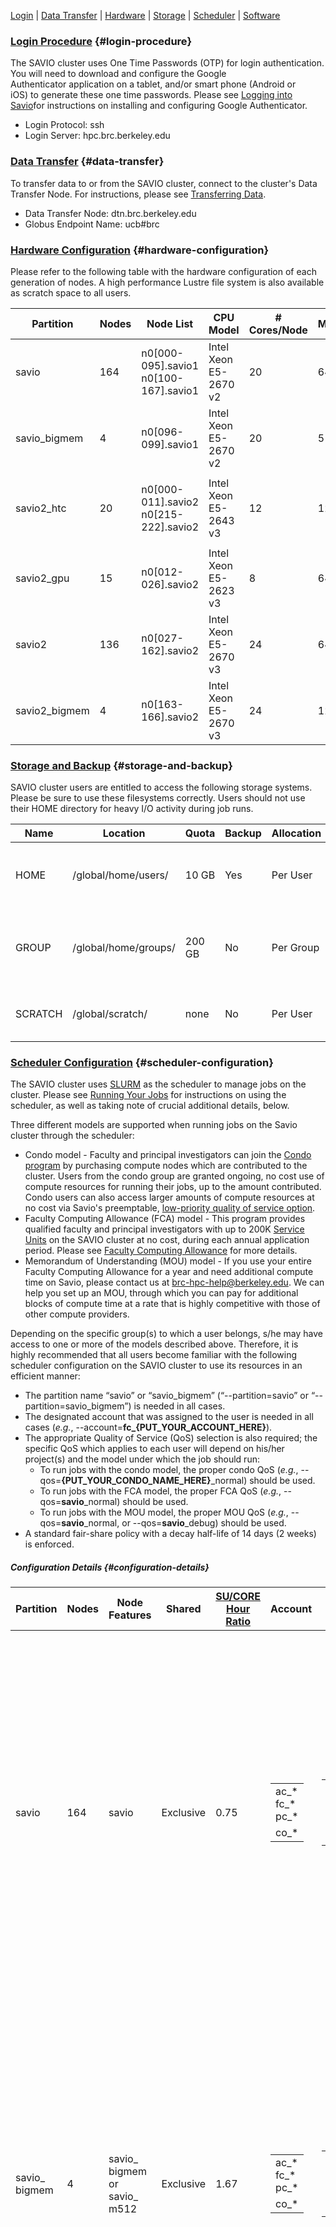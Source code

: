 [Login](#Login) | [Data Transfer](#Data_Transfer) |
[Hardware](#Hardware) | [Storage](#Storage) | [Scheduler](#Scheduler) |
[Software](#Software)

### [Login Procedure]() {#login-procedure}

The SAVIO cluster uses One Time Passwords (OTP) for login
authentication. You will need to download and configure the Google
Authenticator application on a tablet, and/or smart phone (Android or
iOS) to generate these one time passwords. Please see [Logging into
Savio](http://research-it.berkeley.edu/services/high-performance-computing/logging-savio)for
instructions on installing and configuring Google Authenticator.

-   Login Protocol: ssh
-   Login Server: hpc.brc.berkeley.edu

### [Data Transfer]() {#data-transfer}

To transfer data to or from the SAVIO cluster, connect to the cluster's
Data Transfer Node. For instructions, please see [Transferring
Data](http://research-it.berkeley.edu/services/high-performance-computing/transferring-data).

-   Data Transfer Node: dtn.brc.berkeley.edu
-   Globus Endpoint Name: ucb\#brc

### [Hardware Configuration]() {#hardware-configuration}

Please refer to the following table with the hardware configuration of
each generation of nodes. A high performance Lustre file system is also
available as scratch space to all users.

<table style="width:100%;">
<colgroup>
<col width="11%" />
<col width="11%" />
<col width="11%" />
<col width="11%" />
<col width="11%" />
<col width="11%" />
<col width="11%" />
<col width="11%" />
<col width="11%" />
</colgroup>
<thead>
<tr class="header">
<th>Partition</th>
<th>Nodes</th>
<th>Node List</th>
<th>CPU Model</th>
<th># Cores/Node</th>
<th>Memory/Node</th>
<th>Infiniband</th>
<th>Speciality</th>
<th>Scheduler Allocation</th>
</tr>
</thead>
<tbody>
<tr class="odd">
<td>savio</td>
<td>164</td>
<td>n0[000-095].savio1<br />
n0[100-167].savio1</td>
<td>Intel Xeon E5-2670 v2</td>
<td>20</td>
<td>64 GB</td>
<td>FDR</td>
<td>-</td>
<td>By Node</td>
</tr>
<tr class="even">
<td>savio_bigmem</td>
<td>4</td>
<td>n0[096-099].savio1</td>
<td>Intel Xeon E5-2670 v2</td>
<td>20</td>
<td>512 GB</td>
<td>FDR</td>
<td>BIGMEM</td>
<td>By Node</td>
</tr>
<tr class="odd">
<td>savio2_htc</td>
<td>20</td>
<td><p>n0[000-011].savio2<br />
n0[215-222].savio2</p></td>
<td>Intel Xeon E5-2643 v3</td>
<td>12</td>
<td>128 GB</td>
<td>FDR</td>
<td>HTC</td>
<td>By Core</td>
</tr>
<tr class="even">
<td>savio2_gpu</td>
<td>15</td>
<td>n0[012-026].savio2</td>
<td>Intel Xeon E5-2623 v3</td>
<td>8</td>
<td>64 GB</td>
<td>FDR</td>
<td>4x Nvidia K80</td>
<td>By Core</td>
</tr>
<tr class="odd">
<td>savio2</td>
<td>136</td>
<td>n0[027-162].savio2</td>
<td>Intel Xeon E5-2670 v3</td>
<td>24</td>
<td>64 GB</td>
<td>FDR</td>
<td>-</td>
<td>By Node</td>
</tr>
<tr class="even">
<td>savio2_bigmem</td>
<td>4</td>
<td>n0[163-166].savio2</td>
<td>Intel Xeon E5-2670 v3</td>
<td>24</td>
<td>128 GB</td>
<td>FDR</td>
<td>-</td>
<td>By Node</td>
</tr>
</tbody>
</table>

### [Storage and Backup]() {#storage-and-backup}

SAVIO cluster users are entitled to access the following storage
systems. Please be sure to use these filesystems correctly. Users should
not use their HOME directory for heavy I/O activity during job runs.

| Name    | Location             | Quota  | Backup | Allocation | Description                                  |
|---------|----------------------|--------|--------|------------|----------------------------------------------|
| HOME    | /global/home/users/  | 10 GB  | Yes    | Per User   | HOME directory for permanent data            |
| GROUP   | /global/home/groups/ | 200 GB | No     | Per Group  | GROUP directory for shared data (Condo only) |
| SCRATCH | /global/scratch/     | none   | No     | Per User   | SCRATCH directory with Lustre FS             |

### [Scheduler Configuration]() {#scheduler-configuration}

The SAVIO cluster uses
[SLURM](http://research-it.berkeley.edu/services/high-performance-computing/running-your-jobs)
as the scheduler to manage jobs on the cluster. Please see [Running Your
Jobs](http://research-it.berkeley.edu/services/high-performance-computing/running-your-jobs)
for instructions on using the scheduler, as well as taking note of
crucial additional details, below.  
  
Three different models are supported when running jobs on the Savio
cluster through the scheduler:

-   Condo model - Faculty and principal investigators can join the
    [Condo
    program](http://research-it.berkeley.edu/services/high-performance-computing/condo-cluster-program)
    by purchasing compute nodes which are contributed to the cluster.
    Users from the condo group are granted ongoing, no cost use of
    compute resources for running their jobs, up to the
    amount contributed. Condo users can also access larger amounts of
    compute resources at no cost via Savio's preemptable, [low-priority
    quality of service option](#Low_Priority).
-   Faculty Computing Allowance (FCA) model - This program provides
    qualified faculty and principal investigators with up to 200K
    [Service
    Units](http://research-it.berkeley.edu/services/high-performance-computing/service-units-savio)
    on the SAVIO cluster at no cost, during each annual
    application period. Please see [Faculty Computing
    Allowance](http://research-it.berkeley.edu/services/high-performance-computing/faculty-computing-allowance)
    for more details.
-   Memorandum of Understanding (MOU) model - If you use your entire
    Faculty Computing Allowance for a year and need additional compute
    time on Savio, please contact us at brc-hpc-help@berkeley.edu. We
    can help you set up an MOU, through which you can pay for additional
    blocks of compute time at a rate that is highly competitive with
    those of other compute providers.

Depending on the specific group(s) to which a user belongs, s/he may
have access to one or more of the models described above. Therefore, it
is highly recommended that all users become familiar with the following
scheduler configuration on the SAVIO cluster to use its resources in an
efficient manner:

-   The partition name “savio” or “savio\_bigmem” (“--partition=savio”
    or “--partition=savio\_bigmem”) is needed in all cases.
-   The designated account that was assigned to the user is needed in
    all cases (*e.g.*, --account=**fc\_{PUT\_YOUR\_ACCOUNT\_HERE}**).
-   The appropriate Quality of Service (QoS) selection is also required;
    the specific QoS which applies to each user will depend on
    his/her project(s) and the model under which the job should run:
    -   To run jobs with the condo model, the proper condo QoS (*e.g.*,
        --qos=**{PUT\_YOUR\_CONDO\_NAME\_HERE}**\_normal) should
        be used.
    -   To run jobs with the FCA model, the proper FCA QoS (*e.g.*,
        --qos=**savio**\_normal) should be used.
    -   To run jobs with the MOU model, the proper MOU QoS (*e.g.*,
        --qos=**savio**\_normal, or --qos=**savio**\_debug) should
        be used.
-   A standard fair-share policy with a decay half-life of 14 days
    (2 weeks) is enforced.

##### Configuration Details {#configuration-details}

<table>
<colgroup>
<col width="12%" />
<col width="12%" />
<col width="12%" />
<col width="12%" />
<col width="12%" />
<col width="12%" />
<col width="12%" />
<col width="12%" />
</colgroup>
<thead>
<tr class="header">
<th>Partition</th>
<th>Nodes</th>
<th>Node<br />
Features</th>
<th>Shared</th>
<th><a href="http://research-it.berkeley.edu/services/high-performance-computing/service-units-savio">SU/CORE Hour<br />
Ratio</a></th>
<th>Account</th>
<th>QoS</th>
<th>QoS Limit</th>
</tr>
</thead>
<tbody>
<tr class="odd">
<td>savio</td>
<td>164</td>
<td>savio</td>
<td>Exclusive</td>
<td>0.75</td>
<td><table>
<tbody>
<tr class="odd">
<td>ac_*<br />
fc_*<br />
pc_*</td>
</tr>
<tr class="even">
<td>co_*</td>
</tr>
</tbody>
</table></td>
<td><table>
<tbody>
<tr class="odd">
<td>savio_debug</td>
</tr>
<tr class="even">
<td>savio_normal</td>
</tr>
<tr class="odd">
<td><a href="#Savio_Condo">Condo QoS</a></td>
</tr>
<tr class="even">
<td>savio_lowprio</td>
</tr>
</tbody>
</table></td>
<td><table>
<tbody>
<tr class="odd">
<td>4 nodes max per job<br />
4 nodes in total<br />
00:30:00 wallclock limit</td>
</tr>
<tr class="even">
<td>24 nodes max per job<br />
72:00:00 wallclock limit</td>
</tr>
<tr class="odd">
<td><a href="#Savio_Condo">Savio Condo QoS Conf</a></td>
</tr>
<tr class="even">
<td>24 nodes max per job<br />
72:00:00 wallclock limit</td>
</tr>
</tbody>
</table></td>
</tr>
<tr class="even">
<td>savio_<br />
bigmem</td>
<td>4</td>
<td>savio_<br />
bigmem<br />
or<br />
savio_<br />
m512</td>
<td>Exclusive</td>
<td>1.67</td>
<td><table>
<tbody>
<tr class="odd">
<td>ac_*<br />
fc_*<br />
pc_*</td>
</tr>
<tr class="even">
<td>co_*</td>
</tr>
</tbody>
</table></td>
<td><table>
<tbody>
<tr class="odd">
<td>savio_debug</td>
</tr>
<tr class="even">
<td>savio_normal</td>
</tr>
<tr class="odd">
<td><a href="#Savio_Bigmem_Condo">Condo QoS</a></td>
</tr>
<tr class="even">
<td>savio_lowprio</td>
</tr>
</tbody>
</table></td>
<td><table>
<tbody>
<tr class="odd">
<td>4 nodes max per job<br />
4 nodes in total<br />
00:30:00 wallclock limit</td>
</tr>
<tr class="even">
<td>24 nodes max per job<br />
72:00:00 wallclock limit</td>
</tr>
<tr class="odd">
<td><a href="#Savio_Bigmem_Condo">Savio Bigmem Condo QoS Conf</a></td>
</tr>
<tr class="even">
<td>24 nodes max per job<br />
72:00:00 wallclock limit</td>
</tr>
</tbody>
</table></td>
</tr>
<tr class="odd">
<td>savio2_<br />
htc</td>
<td>20</td>
<td>savio2_<br />
htc</td>
<td>Shared</td>
<td>1.20</td>
<td><table>
<tbody>
<tr class="odd">
<td>ac_*<br />
fc_*<br />
pc_*</td>
</tr>
<tr class="even">
<td>co_*</td>
</tr>
</tbody>
</table></td>
<td><table>
<tbody>
<tr class="odd">
<td>savio_debug</td>
</tr>
<tr class="even">
<td>savio_normal</td>
</tr>
<tr class="odd">
<td><a href="#Savio2_HTC_Condo">Condo QoS</a></td>
</tr>
<tr class="even">
<td>savio_lowprio</td>
</tr>
</tbody>
</table></td>
<td><table>
<tbody>
<tr class="odd">
<td>4 nodes max per job<br />
4 nodes in total<br />
00:30:00 wallclock limit</td>
</tr>
<tr class="even">
<td>24 nodes max per job<br />
72:00:00 wallclock limit</td>
</tr>
<tr class="odd">
<td><a href="#Savio2_HTC_Condo">Savio2 HTC Condo QoS Conf</a></td>
</tr>
<tr class="even">
<td>24 nodes max per job<br />
72:00:00 wallclock limit</td>
</tr>
</tbody>
</table></td>
</tr>
<tr class="even">
<td>savio2_<br />
gpu</td>
<td>15</td>
<td>savio2_<br />
gpu</td>
<td>Shared</td>
<td>2.67</td>
<td><table>
<tbody>
<tr class="odd">
<td>ac_*<br />
fc_*<br />
pc_*</td>
</tr>
<tr class="even">
<td>co_*</td>
</tr>
</tbody>
</table></td>
<td><table>
<tbody>
<tr class="odd">
<td>savio_debug</td>
</tr>
<tr class="even">
<td>savio_normal</td>
</tr>
<tr class="odd">
<td><a href="#Savio2_GPU_Condo">Condo QoS</a></td>
</tr>
<tr class="even">
<td>savio_lowprio</td>
</tr>
</tbody>
</table></td>
<td><table>
<tbody>
<tr class="odd">
<td>4 nodes max per job<br />
4 nodes in total<br />
00:30:00 wallclock limit</td>
</tr>
<tr class="even">
<td>24 nodes max per job<br />
72:00:00 wallclock limit</td>
</tr>
<tr class="odd">
<td><a href="#Savio2_GPU_Condo">Savio2 GPU Condo QoS Conf</a></td>
</tr>
<tr class="even">
<td>24 nodes max per job<br />
72:00:00 wallclock limit</td>
</tr>
</tbody>
</table></td>
</tr>
<tr class="odd">
<td>savio2</td>
<td>136</td>
<td>savio2</td>
<td>Exclusive</td>
<td>1.00</td>
<td><table>
<tbody>
<tr class="odd">
<td>ac_*<br />
fc_*<br />
pc_*</td>
</tr>
<tr class="even">
<td>co_*</td>
</tr>
</tbody>
</table></td>
<td><table>
<tbody>
<tr class="odd">
<td>savio_debug</td>
</tr>
<tr class="even">
<td>savio_normal</td>
</tr>
<tr class="odd">
<td><a href="#Savio2_Condo">Condo QoS</a></td>
</tr>
<tr class="even">
<td>savio_lowprio</td>
</tr>
</tbody>
</table></td>
<td><table>
<tbody>
<tr class="odd">
<td>4 nodes max per job<br />
4 nodes in total<br />
00:30:00 wallclock limit</td>
</tr>
<tr class="even">
<td>24 nodes max per job<br />
72:00:00 wallclock limit</td>
</tr>
<tr class="odd">
<td><a href="#Savio2_Condo">Savio2 Condo QoS Conf</a></td>
</tr>
<tr class="even">
<td>24 nodes max per job<br />
72:00:00 wallclock limit</td>
</tr>
</tbody>
</table></td>
</tr>
<tr class="even">
<td>savio2_<br />
bigmem</td>
<td>4</td>
<td>savio2_<br />
bigmem<br />
or<br />
savio2_<br />
m128</td>
<td>Exclusive</td>
<td>1.20</td>
<td><table>
<tbody>
<tr class="odd">
<td>ac_*<br />
fc_*<br />
pc_*</td>
</tr>
<tr class="even">
<td>co_*</td>
</tr>
</tbody>
</table></td>
<td><table>
<tbody>
<tr class="odd">
<td>savio_debug</td>
</tr>
<tr class="even">
<td>savio_normal</td>
</tr>
<tr class="odd">
<td><a href="#Savio2_Bigmem_Condo">Condo QoS</a></td>
</tr>
<tr class="even">
<td>savio_lowprio</td>
</tr>
</tbody>
</table></td>
<td><table>
<tbody>
<tr class="odd">
<td>4 nodes max per job<br />
4 nodes in total<br />
00:30:00 wallclock limit</td>
</tr>
<tr class="even">
<td>24 nodes max per job<br />
72:00:00 wallclock limit</td>
</tr>
<tr class="odd">
<td><a href="#Savio2_Bigmem_Condo">Savio2 Bigmem Condo QoS Conf</a></td>
</tr>
<tr class="even">
<td>24 nodes max per job<br />
72:00:00 wallclock limit</td>
</tr>
</tbody>
</table></td>
</tr>
</tbody>
</table>

**NOTE:** To check which account and/or QoS that a user is allowed to
use, please run "sacctmgr -p show associations user=$USER".

##### [Savio Condo QoS Configurations]() {#savio-condo-qos-configurations}

<table>
<colgroup>
<col width="33%" />
<col width="33%" />
<col width="33%" />
</colgroup>
<thead>
<tr class="header">
<th>Account</th>
<th>QoS</th>
<th>QoS Limit</th>
</tr>
</thead>
<tbody>
<tr class="odd">
<td>co_acrb</td>
<td>acrb_normal</td>
<td>8 nodes max per group</td>
</tr>
<tr class="even">
<td>co_aiolos</td>
<td>aiolos_normal</td>
<td>12 nodes max per group<br />
24:00:00 wallclock limit</td>
</tr>
<tr class="odd">
<td>co_astro</td>
<td><table>
<tbody>
<tr class="odd">
<td>astro_debug</td>
</tr>
<tr class="even">
<td>astro_normal</td>
</tr>
</tbody>
</table></td>
<td><table>
<tbody>
<tr class="odd">
<td>4 nodes max per group<br />
4 nodes max per job<br />
00:30:00 wallclock limit</td>
</tr>
<tr class="even">
<td>32 nodes max per group<br />
16 nodes max per job</td>
</tr>
</tbody>
</table></td>
</tr>
<tr class="even">
<td>co_dlab</td>
<td>dlab_normal</td>
<td>4 nodes max per group</td>
</tr>
<tr class="odd">
<td>co_nuclear</td>
<td>nuclear_normal</td>
<td>24 nodes max per group</td>
</tr>
<tr class="even">
<td>co_praxis</td>
<td>praxis_normal</td>
<td>4 nodes max per group</td>
</tr>
<tr class="odd">
<td>co_rosalind</td>
<td>rosalind_normal</td>
<td>8 nodes max per group<br />
4 nodes max per job per user</td>
</tr>
</tbody>
</table>

##### [Savio Bigmem Condo QoS Configurations]() {#savio-bigmem-condo-qos-configurations}

 

##### [Savio2 HTC Condo QoS Configurations]() {#savio2-htc-condo-qos-configurations}

| Account      | QoS                   | QoS Limit             |
|--------------|-----------------------|-----------------------|
| co\_rosalind | rosalind\_htc\_normal | 8 nodes max per group |

##### [Savio2 GPU Condo QoS Configurations]() {#savio2-gpu-condo-qos-configurations}

| Account  | QoS               | QoS Limit             |
|----------|-------------------|-----------------------|
| co\_acrb | acrb\_gpu\_normal | 36 GPUs max per group |

##### [Savio2 Condo QoS Configurations]() {#savio2-condo-qos-configurations}

| Account      | QoS              | QoS Limit              |
|--------------|------------------|------------------------|
| co\_biostat  | biostat\_normal  | 8 nodes max per group  |
| co\_chemqmc  | chemqmc\_normal  | 12 nodes max per group |
| co\_dweisz   | dweisz\_normal   | 8 nodes max per group  |
| co\_econ     | econ\_normal     | 2 nodes max per group  |
| co\_hiawatha | hiawatha\_normal | 40 nodes max per group |
| co\_lihep    | lihep\_normal    | 4 nodes max per group  |
| co\_mrirlab  | mrirlab\_normal  | 4 nodes max per group  |
| co\_planets  | planets\_normal  | 4 nodes max per group  |
| co\_stat     | stat\_normal     | 2 nodes max per group  |
| co\_bachtrog | bachtrog\_normal | 4 nodes max per group  |

[Savio2 Bigmem Condo QoS Configurations](){#Savio2_Bigmem_Condo}

| Account    | QoS                    | QoS Limit             |
|------------|------------------------|-----------------------|
| co\_laika  | laika\_normal          | 4 nodes max per group |
| co\_dweisz | dweisz\_bigmem\_normal | 4 nodes max per group |
| co\_aiolos | aiolos\_bigmem\_normal | 4 nodes max per group |

##### [Low Priority Jobs]() {#low-priority-jobs}

All condo contributors (account name starts with "co\_") are entitled to
use the extra resource that is available on the SAVIO cluster (across
all partitions). The is done through a low priority QoS "savio\_lowprio"
and your account is automatically subscribed to this QoS during the
account creation stage. You do not need to request for it explicitly. By
using this QoS you are no longer limited by your condo size. What this
means to users is that you will now have access to the broader compute
resource which is limited by the size of partitions. However this QoS
does not get a priority as high as the general QoSs, such as
"savio\_normal" and "savio\_debug", or all the condo QoSs, and it is
subject to preemption when all the other QoSs become busy. Thus it has
two implications:

1.  When system is busy, any job that is submitted with this QoS will be
    pending and yield to other jobs with higher priorities.
2.  When system is busy and there are higher priority jobs pending,
    scheduler will preempt jobs that are running with this lower
    priority QoS. Preempted jobs can choose whether the job should be
    simply killed, or be automatically requeued after it's killed, at
    submission time. Please note that, since preemption could happen at
    any time, it would be very beneficial if your job is capable of
    checkpointing/restarting by itself, when you choose to requeue
    the job. Otherwise, you may need to verify data integrity manually
    before you want to run the job again.

##### [Job Script Examples]() {#job-script-examples}

For many examples of job script files that you can adapt and use for
running your own jobs, please see [Running Your
Jobs](http://research-it.berkeley.edu/services/high-performance-computing/running-your-jobs).

### [Software Configuration]() {#software-configuration}

The SAVIO cluster uses [Environment
Modules](http://research-it.berkeley.edu/services/high-performance-computing/accessing-and-installing-software)
to manage the cluster-wide software installation.
